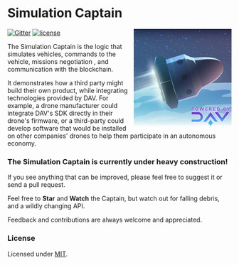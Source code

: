 # Simulation Captain
[![Gitter](https://img.shields.io/gitter/room/DAVFoundation/DAV-Contributors.svg?style=flat-square)](https://gitter.im/DAVFoundation/DAV-Contributors)
[![license](https://img.shields.io/github/license/DAVFoundation/captain.svg?style=flat-square)](https://github.com/DAVFoundation/captain/blob/master/LICENSE)
<img src="./resources/images/logo-captain.jpg" align="right" />

The Simulation Captain is the logic that simulates vehicles, commands to the vehicle, missions negotiation , and communication with the blockchain.

It demonstrates how a third party might build their own product, while integrating technologies provided by DAV. For example, a drone manufacturer could integrate DAV's SDK directly in their drone's firmware, or a third-party could develop software that would be installed on other companies' drones to help them participate in an autonomous economy.

### The Simulation Captain is currently under heavy construction!

If you see anything that can be improved, please feel free to suggest it or send a pull request.

Feel free to **Star** and **Watch** the Captain, but watch out for falling debris, and a wildly changing API.

Feedback and contributions are always welcome and appreciated.

### License

Licensed under [MIT](https://github.com/DAVFoundation/captain-sim/blob/master/LICENSE).